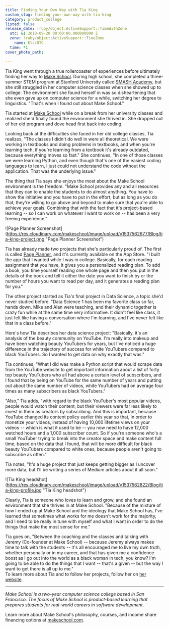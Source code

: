 ```yaml
---
title: Finding Your Own Way with Tia King
custom_slug: finding-your-own-way-with-tia-king
category: product_college
listed: false
release_date: !ruby/object:ActiveSupport::TimeWithZone
  utc: &1 2018-09-20 00:00:00.000000000 Z
  zone: !ruby/object:ActiveSupport::TimeZone
    name: Etc/UTC
  time: *1
cover_photo_path: 

---
```

Tia King went through a true rollercoaster of experiences before ultimately finding her way to [Make School](https://www.makeschool.com/product-college?utm_source=medium&utm_medium=referral&utm_campaign=medium-student-spotlight-tia-king&utm_content=). During high school, she completed a three-summer STEM program at Stanford University called [SMASH Academy](http://old.lpfi.org/programs/smash/), but she still struggled in her computer science classes when she showed up to college. The environment she found herself in was so disheartening that she even gave up on computer science for a while, switching her degree to linguistics. "That's when I found out about Make School."

Tia started at [Make School](https://www.makeschool.com/?utm_source=medium&utm_medium=referral&utm_campaign=medium-student-spotlight-tia-king&utm_content=) while on a break from her university classes and realized she'd finally found the environment she thrived in. She dropped out of her old program and dove head first back into coding.

Looking back at the difficulties she faced in her old college classes, Tia realizes, "The classes I didn't do well in were all theoretical. We were working in textbooks and doing problems in textbooks, and when you're learning tech, if you're learning from a textbook it's already outdated, because everything moves so fast." She continues, "In one of those classes we were learning Python, and even though that's one of the easiest coding languages to learn, I just could not understand the code without the application. That was the underlying issue."

The thing that Tia says she enjoys the most about the Make School environment is the freedom. "Make School provides any and all resources that they can to enable the students to do almost anything. You have to show the initiative and you have to put in the effort, but as long as you do that, they're willing to go above and beyond to make sure that you're able to achieve your goals. Combining that with the fact that it's project-based learning -- so I can work on whatever I want to work on -- has been a very freeing experience."

![Page Planner Screenshot] (https://res.cloudinary.com/makeschool/image/upload/v1537562677/Blog/tia-king-project.png "Page Planner Screenshot")

Tia has already made two projects that she's particularly proud of. The first is called [Page Planner](https://itunes.apple.com/us/app/pageplanner/id1361836039?mt=8), and it's currently available on the App Store. "I built the app that I wanted while I was in college. Basically, for each reading assignment that you have, it gives you a personalized reading plan. To add a book, you time yourself reading one whole page and then you put in the details of the book and tell it either the date you want to finish by or the number of hours you want to read per day, and it generates a reading plan for you."

The other project started as Tia's final project in Data Science, a topic she'd never studied before. "Data Science 1 has been my favorite class so far, hands down. Mike and Alan were teaching, and their dynamic together is crazy fun while at the same time very informative. It didn't feel like class, it just felt like having a conversation where I'm learning, and I've never felt like that in a class before."

Here's how Tia describes her data science project: "Basically, it's an analysis of the beauty community on YouTube. I'm really into makeup and have been watching beauty YouTubers for years, but I've noticed a huge difference in the trajectory of success for white YouTubers compared to black YouTubers. So I wanted to get data on why exactly that was."

Tia continues, "What I did was make a Python script that would scrape data from the YouTube website to get important information about a list of forty top beauty YouTubers who all had above a certain level of subscribers, and I found that by being on YouTube for the same number of years and putting out about the same number of videos, white YouTubers had on average four times as many subscribers as black YouTubers."

"Also," Tia adds, "with regard to the black YouTuber's most popular videos, people would watch their content, but their viewers were far less likely to invest in them as creators by subscribing. And this is important, because YouTube changed its content policy earlier this year so that, in order to monetize your videos, instead of having 10,000 lifetime views on your videos -- which is what it used to be -- you now need to have 12,000 watched hours and a 1,000 subscriber count. So if you're someone who's a small YouTuber trying to break into the creator space and make content full time, based on the data that I found, that will be more difficult for black beauty YouTubers compared to white ones, because people aren't going to subscribe as often."

Tia notes, "It's a huge project that just keeps getting bigger as I uncover more data, but I'll be writing a series of Medium articles about it all soon."

![Tia King headshot] (https://res.cloudinary.com/makeschool/image/upload/v1537562822/Blog/tia-king-profile.jpg "Tia King headshot")

Clearly, Tia is someone who loves to learn and grow, and she found an environment that she thrives in at Make School. "Because of the mixture of how I ended up at Make School and the ideology that Make School has, I've learned that sometimes what works for me doesn't work for the majority, and I need to be really in tune with myself and what I want in order to do the things that make the most sense for me."

Tia goes on, "Between the coaching and the classes and talking with Jeremy (Co-founder at Make School) -- because Jeremy always makes time to talk with the students -- it's all encouraged me to live my own truth, whether personally or in my career, and that has given me a confidence boost as I go out into the world as a black woman in tech, you know? I'm going to be able to do the things that I want -- that's a given -- but the way I want to get there is all up to me."\
To learn more about Tia and to follow her projects, follow her on [her website](https://www.makeschool.com/portfolio/TJ-King?utm_source=medium&utm_medium=referral&utm_campaign=medium-student-spotlight-tia-king&utm_content=).

* * * * *

*Make School is a two-year computer science college based in San Francisco. The focus of Make School is product-based learning that prepares students for real-world careers in software development.*

Learn more about Make School's philosophy, courses, and income share financing options at [makeschool.com](https://www.makeschool.com/?utm_source=medium&utm_medium=social&utm_campaign=medium-student-spotlight-uchenna-aguocha&utm_content=).